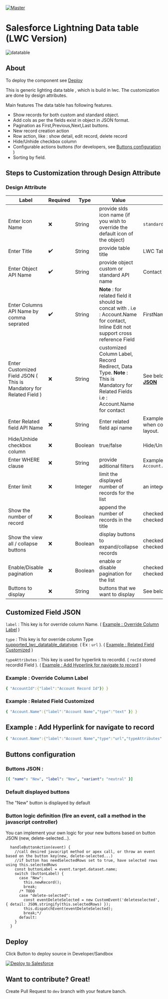 [![Master](https://github.com/Sarveshgithub/sfdc-lwc-lightning-datatable/actions/workflows/master_push.yml/badge.svg?branch=master)](https://github.com/Sarveshgithub/sfdc-lwc-lightning-datatable/actions/workflows/master_push.yml)

# Salesforce Lightning Data table (LWC Version)

![datatable](https://user-images.githubusercontent.com/39730173/158892595-3e7c91a3-9259-4e13-914b-191504ca8a05.PNG)

## About

To deploy the component see [Deploy](#deploy)

This is generic lighting data table , which is build in lwc.
The customization are done by design attributes.

Main features
The data table has following features.

-   Show records for both custom and standard object.
-   Add cols as per the fields exist in object in JSON format.
-   Pagination as First,Previous,Next,Last buttons.
-   New record creation action
-   Row action, like : show detail, edit record, delete record
-   Hide/Unhide checkbox column
-   Configurable actions buttons (for developers, see [Buttons configuration](#buttons-configuration) )
-   Sorting by field.

## Steps to Customization through Design Attribute

### Design Attribute

| Label                                    | Required           | Type    | Value                                                                                                                                 | Example                                                            |
| ---------------------------------------- | ------------------ | ------- | ------------------------------------------------------------------------------------------------------------------------------------- | ------------------------------------------------------------------ |
| Enter Icon Name                          | :x:                | String  | provide slds icon name (if you wish to override the default icon of the object)                                                       | `standard:account`                                                 |
| Enter Title                              | :heavy_check_mark: | String  | provide table title                                                                                                                   | LWC Table                                                          |
| Enter Object API Name                    | :heavy_check_mark: | String  | provide object custom or standard API name                                                                                            | Contact                                                            |
| Enter Columns API Name by comma seprated | :heavy_check_mark: | String  | **Note** : for related field it should be concat with . i.e : Account.Name for contact, Inline Edit not support cross reference Field | FirstName,LastName,Email,Phone                                     |
| Enter Customized Field JSON ( This is Mandatory for Related Field )| :x: | String  | customized Column Label, Record Redirect, Data Type. **Note** : This is Mandatory for Related Fields i.e : Account.Name for contact| See below [**Customized Field JSON**](#customized-field-json)|
| Enter Related field API Name             | :x:                | String  | Enter related field api name                                                                                                          | Example AccountId for contact when component is on account layout. |
| Hide/Unhide checkbox column              | :x:                | Boolean | true/false                                                                                                                            | Hide/Unhide Checkbox                                               |
| Enter WHERE clause                       | :x:                | String  | provide aditional filters                                                                                                             | Example `LastName like '%s' AND Account.Name like '%t'`            |
| Enter limit                              | :x:                | Integer | limit the displayed number of records for the list                                                                                    | an integer                                                         |
| Show the number of record                | :x:                | Boolean | append the number of records in the title                                                                                             | checked(true) OR not checked(false)                                |
| Show the view all / collapse buttons     | :x:                | Boolean | display buttons to expand/collapse records                                                                                            | checked(true) OR not checked(false)                                |
| Enable/Disable pagination                | :x:                | Boolean | enable or disable pagination for the list                                                                                             | checked(true) OR not checked(false)                                |
| Buttons to display                       | :x:                | String  | buttons that we want to display                                                                                                       | See below [**Buttons configuration**](#buttons-configuration)      |

## Customized Field JSON
`label` : This key is for override column Name. ( [Example : Override Column Label](#example--override-column-label) )

`type`  : This key is for override column Type [supported_lwc_datatable_datatype](https://developer.salesforce.com/docs/component-library/bundle/lightning-datatable/documentation). ( Ex : `url` ). ( [Example : Related Field Customized](#example--related-field-customized) )

`typeAttributes` : This key is used for hyperlink to recordId. ( `recId` stored recordId Field ). ( [Example : Add Hyperlink for navigate to record](#example--add-hyperlink-for-navigate-to-record) )

### Example : Override Column Label
```yml
{ "AccountId":{"label":"Account Record Id"}} }
```
### Example : Related Field Customized
```yml
{ "Account.Name":{"label":"Account Name","type":"text" }} }
```

## Example : Add Hyperlink for navigate to record
```yml
{ "Account.Name":{"label":"Account Name","type":"url","typeAttributes":{"label":{"fieldName":"Account.Name","recId":"AccountId"}} }
```

## Buttons configuration

### Buttons JSON :

```yml
[{ "name": "New", "label": "New", "variant": "neutral" }]
```

### Default displayed buttons

The "New" button is displayed by default

### Button logic definition (fire an event, call a method in the javascript controller)

You can implement your own logic for your new buttons based on button JSON (new, delete-selected...).

```JS
  handleButtonAction(event) {
    //call desired javacript method or apex call, or throw an event based on the button key(new, delete-selected...)
    //if button has needSelectedRows set to true, have selected rows using this.selectedRows
    const buttonLabel = event.target.dataset.name;
    switch (buttonLabel) {
      case "New":
        this.newRecord();
        break;
      /* TODO
      case "delete-selected":
        const eventDeleteSelected = new CustomEvent('deleteselected', { detail: JSON.stringify(this.selectedRows) });
        this.dispatchEvent(eventDeleteSelected);
        break;*/
      default:
    }
  }
```

## Deploy

Click Button to deploy source in Developer/Sandbox

<a href="https://githubsfdeploy.herokuapp.com/app/githubdeploy/Sarveshgithub/sfdc-lwc-lightning-datatable">
  <img alt="Deploy to Salesforce"
       src="https://raw.githubusercontent.com/afawcett/githubsfdeploy/master/deploy.png">
</a>

## Want to contribute? Great!
Create Pull Request to `dev` branch with your feature banch.

